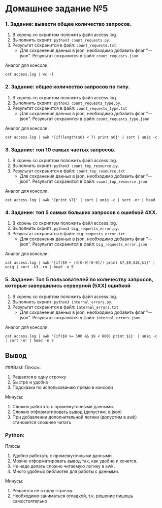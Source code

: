# Домашнее задание №5

### 1. Задание: вывести общее количество запросов. 

1. В корень со скриптом положить файл access.log.
2. Выполнить скрипт: `python3 count_requests.py`.
3. Результат сохранится в файл: `count_requests.txt`.
   * Для сохранения данных в json, необходимо добавить флаг "--json". 
Результат сохранится в файл: `count_requests.json`

Аналог для консоли: 
```shell script
cat access.log | wc -l
```

### 2. Задание: общее количество запросов по типу.

1. В корень со скриптом положить файл access.log.
2. Выполнить скрипт: `python3 count_requests_type.py`.
3. Результат сохранится в файл: `count_requests_type.txt` 
   * Для сохранения данных в json, необходимо добавить флаг "--json". Результат сохранится в файл: `count_requests_type.json`
    
Аналог для консоли: 
```shell script
cat access.log | awk '{if(length($6) < 7) print $6}' | sort | uniq -c
```

### 3. Задание: топ 10 самых частых запросов.

1. В корень со скриптом положить файл access.log.
2. Выполнить скрипт: `python3 count_top_resource.py`.
3. Результат сохранится в файл: `count_top_resource.txt`
    * Для сохранения данных в json, необходимо добавить флаг "--json". Результат сохранится в файл: `count_top_resource.json`
    
Аналог для консоли: 
```shell script
cat access.log | awk '{print $7}' | sort | uniq -c | sort -nr | head
```

### 4. Задание: топ 5 самых больших запросов с ошибкой 4XX.

1. В корень со скриптом положить файл access.log.
2. Выполнить скрипт: `python3 big_requests_error.py`.
3. Результат сохранится в файл: `big_requests_error.txt`
    * Для сохранения данных в json, необходимо добавить флаг "--json". Результат сохранится в файл: `big_requests_error.json`
    
Аналог для консоли:  
```shell script
cat access.log | awk '{if($9 ~ /4[0-9][0-9]/) print $7,$9,$10,$1}' | uniq | sort -k3 -rn | head -n 5
```

### 5. Задание: Топ 5 пользователей по количеству запросов, которые завершились серверной (5ХХ) ошибкой
1. В корень со скриптом положить файл access.log.
2. Выполнить скрипт: `python3 internal_errors.py`.
3. Результат сохранится в файл: `internal_errors.txt`
    * Для сохранения данных в json, необходимо добавить флаг "--json". Результат сохранится в файл: `internal_errors.json`
    
Аналог для консоли: 
```shell script
cat access.log | awk '{if($9 >= 500 && $9 < 600) print $1}' | uniq -c | sort -nr | head -n 5
```

## Вывод

###Bash
Плюсы: 
1. Решается в одну строчку
2. Быстро и удобно
3. Подсказки по использованию прямо в консоли

Минусы: 
1. Сложно работать с промежуточными данными.
2. Сложно отформатировать вывод (допустим, в json)
3. При добавлении дополнительной логики (допустим в awk) становится сложнее читать

### Python:
Плюсы 
1. Удобно работать с промежуточными данными
2. Можно отформатировать вывод так, как удобно и хочется. 
3. Не надо делать сложно читаемую логику в awk.
4. Много удобных библиотек для работы с данными.

Минусы:
1. Решается не в одну строчку. 
2. Необходимо заниматься отладкой, т.к. решение пишешь самостоятельно